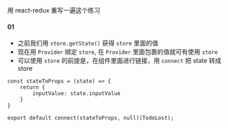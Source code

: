 用 react-redux 重写一遍这个练习

#### 01
- 之前我们用 `store.getState()` 获得 `store` 里面的值
- 现在用 `Provider` 绑定 `store`, 在 `Provider` 里面包裹的值就可有使用 `store`
- 可以使用 `store` 的前提是，在组件里面进行链接，用 `connect`
把 state 转成 store
```
const stateToProps = (state) => {
    return {
        inputValue: state.inputValue
    }
}

export default connect(stateToProps, null)(TodoLost);
```